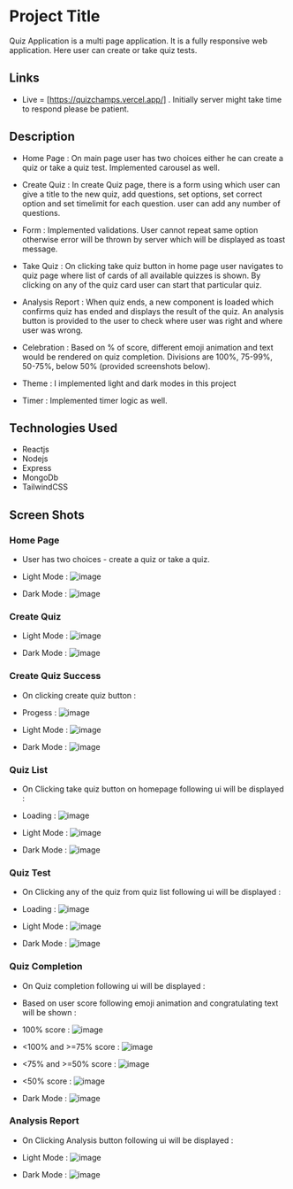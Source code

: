 # Project Title

Quiz Application is a multi page application. It is a fully responsive web application. Here user can create or take quiz tests.


## Links

* Live = [https://quizchamps.vercel.app/] . Initially server might take time to respond please be patient.


## Description

* Home Page : On main page user has two choices either he can create a quiz or take a quiz test. Implemented carousel as well.
  
* Create Quiz : In create Quiz page, there is a form using which user can give a title to the new quiz, add questions, set options, set correct option and set timelimit for each question. user can add any number of questions.

* Form : Implemented validations. User cannot repeat same option otherwise error will be thrown by server which will be displayed as toast message.

* Take Quiz : On clicking take quiz button in home page user navigates to quiz page where list of cards of all available quizzes is shown. By clicking on any of the quiz card user can start that particular quiz.

* Analysis Report : When quiz ends, a new component is loaded which confirms quiz has ended and displays the result of the quiz. An analysis button is provided to the user to check where user was right and where user was wrong.

* Celebration : Based on % of score, different emoji animation and text would be rendered on quiz completion. Divisions are 100%, 75-99%, 50-75%, below 50% (provided screenshots below). 

* Theme : I implemented light and dark modes in this project

* Timer : Implemented timer logic as well.




## Technologies Used

* Reactjs
* Nodejs
* Express
* MongoDb
* TailwindCSS


## Screen Shots

### Home Page 

* User has two choices - create a quiz or take a quiz.
  
* Light Mode :
![image](https://github.com/user-attachments/assets/df79ab80-ee76-4cd7-bb39-61e95c6e969d)


* Dark Mode :
![image](https://github.com/user-attachments/assets/a147b44d-2b6a-4f02-ba3c-3f5122bd2450)



### Create Quiz

* Light Mode :
![image](https://github.com/user-attachments/assets/981df495-a0d8-42b4-ab30-f80c39d1272d)


* Dark Mode :
![image](https://github.com/user-attachments/assets/fa5d382c-5413-45ad-b0b3-cf71ea3e8d40)



### Create Quiz Success

* On clicking create quiz button :

* Progess :
![image](https://github.com/user-attachments/assets/03bd2ca9-613b-4abc-b940-54842130dc7e)


* Light Mode :
![image](https://github.com/user-attachments/assets/41794e55-d783-476b-bfb8-cfffdd6e478c)


* Dark Mode :
![image](https://github.com/user-attachments/assets/b895621f-2cca-4da0-92c1-26cc0ed9c1c5)



### Quiz List
* On Clicking take quiz button on homepage following ui will be displayed :

* Loading :
![image](https://github.com/user-attachments/assets/6c79e79c-5649-4517-8eb2-e2027e9df084)


* Light Mode :
![image](https://github.com/user-attachments/assets/a8be2658-7ac4-4c7b-9e3d-fa1547678399)


* Dark Mode :
![image](https://github.com/user-attachments/assets/3bf11504-3eab-4b33-bca9-153526272206)



### Quiz Test
* On Clicking any of the quiz from quiz list following ui will be displayed :

* Loading :
![image](https://github.com/user-attachments/assets/6d7de2b2-1c0c-4507-8739-ef8eb3e66a70)


* Light Mode :
![image](https://github.com/user-attachments/assets/34f274f6-4cb3-435d-8566-562b6b57953a)


* Dark Mode :
![image](https://github.com/user-attachments/assets/d7e41c12-df97-4ef1-8e55-5c2c61ab8e59)



### Quiz Completion
* On Quiz completion following ui will be displayed :

* Based on user score following emoji animation and congratulating text will be shown :

* 100% score :
![image](https://github.com/user-attachments/assets/92547a36-61b0-46ba-91a9-5f1d91dfb6b9)


* <100% and >=75% score :
![image](https://github.com/user-attachments/assets/175e76f8-e06e-4864-98fb-de5838143990)


* <75% and >=50% score :
![image](https://github.com/user-attachments/assets/8b70716f-e539-4ece-8c19-4946abcc51cb)


* <50% score :
![image](https://github.com/user-attachments/assets/78518c95-33b3-4a7e-9321-747cb5d03975)


* Dark Mode :
![image](https://github.com/user-attachments/assets/699860bb-3778-4f45-87f6-d651f651cda2)



### Analysis Report 
* On Clicking Analysis button following ui will be displayed :


* Light Mode :
![image](https://github.com/user-attachments/assets/deac65fa-535d-4fa0-b9de-9cf6962d2355)


* Dark Mode :
![image](https://github.com/user-attachments/assets/d47b7ea0-1cfc-41f8-899c-764109ec72e3)














  

  

